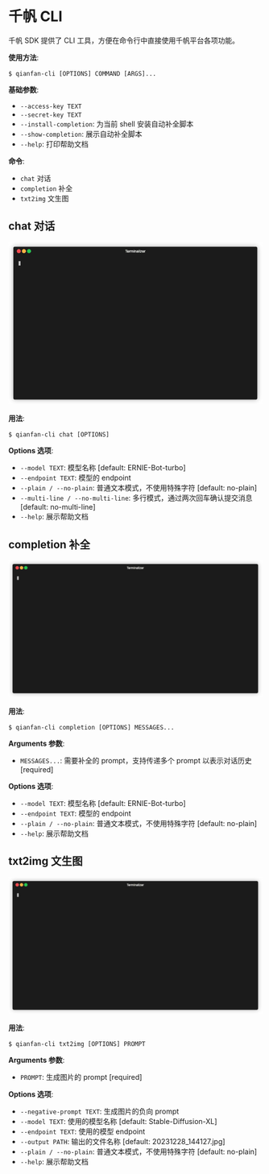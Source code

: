 # 千帆 CLI

千帆 SDK 提供了 CLI 工具，方便在命令行中直接使用千帆平台各项功能。

**使用方法**:

```console
$ qianfan-cli [OPTIONS] COMMAND [ARGS]...
```

**基础参数**:

* `--access-key TEXT`
* `--secret-key TEXT`
* `--install-completion`: 为当前 shell 安装自动补全脚本
* `--show-completion`: 展示自动补全脚本
* `--help`: 打印帮助文档

**命令**:

* `chat` 对话
* `completion` 补全
* `txt2img` 文生图

## chat 对话

![](./imgs/cli/chat.gif)

**用法**:

```console
$ qianfan-cli chat [OPTIONS]
```

**Options 选项**:

* `--model TEXT`: 模型名称  [default: ERNIE-Bot-turbo]
* `--endpoint TEXT`: 模型的 endpoint
* `--plain / --no-plain`: 普通文本模式，不使用特殊字符  [default: no-plain]
* `--multi-line / --no-multi-line`: 多行模式，通过两次回车确认提交消息  [default: no-multi-line]
* `--help`: 展示帮助文档

## completion 补全

![completion](./imgs/cli/completion.gif)

**用法**:

```console
$ qianfan-cli completion [OPTIONS] MESSAGES...
```

**Arguments 参数**:

* `MESSAGES...`: 需要补全的 prompt，支持传递多个 prompt 以表示对话历史  [required]

**Options 选项**:

* `--model TEXT`: 模型名称  [default: ERNIE-Bot-turbo]
* `--endpoint TEXT`: 模型的 endpoint
* `--plain / --no-plain`: 普通文本模式，不使用特殊字符  [default: no-plain]
* `--help`: 展示帮助文档

## txt2img 文生图

![txt2img](./imgs/cli/txt2img.gif)

**用法**:

```console
$ qianfan-cli txt2img [OPTIONS] PROMPT
```

**Arguments 参数**:

* `PROMPT`: 生成图片的 prompt  [required]

**Options 选项**:

* `--negative-prompt TEXT`: 生成图片的负向 prompt
* `--model TEXT`: 使用的模型名称  [default: Stable-Diffusion-XL]
* `--endpoint TEXT`: 使用的模型 endpoint
* `--output PATH`: 输出的文件名称  [default: 20231228_144127.jpg]
* `--plain / --no-plain`: 普通文本模式，不使用特殊字符  [default: no-plain]
* `--help`: 展示帮助文档
